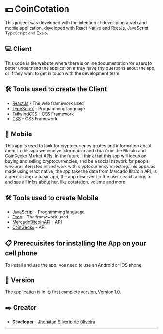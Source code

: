 # 💵 CoinCotation

This project was developed with the intention of developing a web and mobile application, developed with React Native and RectJs, JavaScript TypeScript and Expo.

## 💻 Client

This code is the website where there is online documentation for users to better understand the application if they have any questions about the app, or if they want to get in touch with the development team.

## 🛠️ Tools used to create the Client

* [ReactJs](https://reactjs.org/docs/getting-started.html) - The web framework used
* [TypeScript](https://www.typescriptlang.org/docs/) - Programming language
* [TailwindCSS](https://tailwindcss.com/) - CSS Framework
* [CSS](https://developer.mozilla.org/en-US/docs/Web/CSS) - CSS Framework

## 📱 Mobile

This app is used to look for cryptocurrency quotes and information about them, in this app we receive information and data from the Bitcoin and CoinGecko Market APIs. In the future, I think that this app will focus on buying and selling cryptocurrencies, and be a social network for people who are interested in and work with cryptocurrency investing.This app was made using react native, the app take the data from Mercado BitCoin API, is a generic app, a basic app, the app deserver for the user search a crypto and see all infos about her, like cotatation, volume and more.

## 🛠️ Tools used to create Mobile

* [JavaScript](https://developer.mozilla.org/en-US/docs/Web/JavaScript) - Programming language
* [Expo](https://docs.expo.dev/) - The framework used
* [MercadoBitcoinAPI](https://www.mercadobitcoin.com.br/api-doc/) - API
* [CoinGecko](https://www.coingecko.com/en/api/documentation) - API

## 📋 Prerequisites for installing the App on your cell phone

To install and use the app, you need to use an Android or IOS phone.

## 📌 Version

The application is in its first complete version, Version 1.0.

## ✒️ Creator

* **Developer** - [Jhonatan Silvério de Oliveira](https://github.com/Jh0wjso)

---
